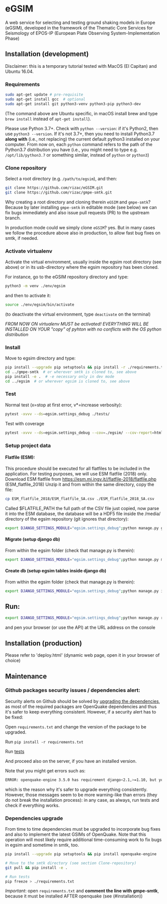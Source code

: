 # eGSIM
A web service for selecting and testing  ground shaking models in Europe (eGSIM), developed
in the framework of the  Thematic Core Services for Seismology of EPOS-IP
(European Plate Observing  System-Implementation Phase)


## Installation (development)

Disclaimer: this is a temporary tutorial tested with MacOS (El Capitan) and Ubuntu 16.04. 


### Requirements

```bash
sudo apt-get update # pre-requisite
sudo apt-get install gcc  # optional
sudo apt-get install git python3-venv python3-pip python3-dev
```

(The command above are Ubuntu specific, in macOS install brew and type
`brew install` instead of `apt-get install`).


Please use Python 3.7+. Check with ```python --version```:
if it's Python2, then use ```python3 --version```.
If it's not 3.7+, then you need to install Python3.7 **along with**
(i.e., not replacing) the current default python3 installed on your computer.
From now on, each `python` command refers to the path of the Python3.7 distribution you have
(i.e., you might need to type e.g. `/opt/lib/python3.7` or something similar,
instead of `python` or `python3`)


### Clone repository

Select a root directory (e.g. `/path/to/egsim`), and then:


```bash
git clone https://github.com/rizac/eGSIM.git
git clone https://github.com/rizac/gmpe-smtk.git
```

Why creating a root directory and cloning therein `eGSIM` and `gmpe-smtk`?
Because by later installing `gmpe-smtk` in editable mode (see below)
we can fix bugs immediately and also issue pull requests (PR) to the upstream branch.

In production mode could we simply clone `eGSIM`? yes. But in many cases
we follow the procedure above also in production, to allow fast bug fixes on smtk,
if needed.


### Activate virtualenv

Activate the virtual environment, usually inside the egsim root directory (see above)
or in its usb-directory where the egsim repository has been cloned.

For instance, go to the eGSIM repository directory and type:

```bash
python3 -m venv ./env/egsim
```

and then to activate it:

```bash
source ./env/egsim/bin/activate
```

(to deactivate the virtual environment, type `deactivate` on the terminal)

*FROM NOW ON virtualenv MUST be activated! EVERYTHING WILL BE INSTALLED ON YOUR
"copy" of pyhton with no conflicts with the OS python distribution*


### Install

Move to egsim directory and type:

```bash
pip install --upgrade pip setuptools && pip install -r ./requirements.txt
cd ../gmpe-smtk  # or wherever smtk is cloned to, see above
pip install -e .  # -e necessary only in dev mode
cd ../egsim  # or wherever egsim is cloned to, see above
```


### Test

Normal test (x=stop at first error, v*=increase verbosity):
```bash
pytest -xvvv --ds=egsim.settings_debug ./tests/
```

Test with coverage
```bash
pytest -xvvv --ds=egsim.settings_debug --cov=./egsim/ --cov-report=html ./tests/
```

### Setup project data


#### Flatfile (ESM):
This procedure should be executed for all flatfiles to be included in the application.
For testing purposes, we will use ESM flatfile (2018) only.
Download ESM flatfile from https://esm.mi.ingv.it//flatfile-2018/flatfile.php (ESM_flatfile_2018)
Unzip it and from within the same directory, copy the file:
```bash
cp ESM_flatfile_2018/ESM_flatfile_SA.csv ./ESM_flatfile_2018_SA.csv
```
Called $FLATFILE_PATH the full path of the CSV file just copied,
now parse it into the ESM database, the database will be a HDF5 file
inside the /media/ directory of the egsim repository (git ignores that directory):
```bash
export DJANGO_SETTINGS_MODULE="egsim.settings_debug";python manage.py gmdb_esm $FLATFILE_PATH
```


#### Migrate (setup django db)
From within the egsim folder (check that manage.py is therein):
```bash
export DJANGO_SETTINGS_MODULE="egsim.settings_debug";python manage.py migrate
```


#### Create db  (setup egsim tables inside django db)
From within the egsim folder (check that manage.py is therein):
```bash
export DJANGO_SETTINGS_MODULE="egsim.settings_debug";python manage.py initdb
```


## Run:
```bash
export DJANGO_SETTINGS_MODULE="egsim.settings_debug";python manage.py runserver
```
and pen your browser (or use the API) at the URL address on the console 


## Installation (production)

Please refer to 'deploy.html' (dynamic web page, open it in your browser of choice)


## Maintenance


### Github packages security issues / dependencies alert:

Security alerts on Github should be solved by [upgrading the dependencies](#dependencies-upgrade), as
most of the required packages are OpenQuake dependencies and thus it's safer to keep everything consistent.
However, if a security alert has to be fixed:

Open `requirements.txt` and change the version of the package to be upgraded.

Run `pip install -r requirements.txt`

Run [tests](#test)

And proceed also on the server, if you have an installed version.

Note that you might get errors such as:

```bash
ERROR: openquake-engine 3.5.0 has requirement django<2.1,>=1.10, but you'll have django 2.2.10 which is incompatible.
```

which is the reason why it's safer to upgrade everything consistently.
However, those messages seem to be more warning-like than errors
(they do not break the installation process):
in any case, as always, run tests and check if everything works.


### Dependencies upgrade

From time to time dependencies must be upgraded to incorporate bug fixes and
also to implement the latest GSIMs of OpenQuake.
Note that this operation will most likely require additional time-consuming work
to fix bugs in egsim and sometime in smtk, too.

```bash
pip install --upgrade pip setuptools && pip install openquake-engine

# Move to the smtk directory (see section Clone-repository)
git pull && pip install -e .

# Run tests
pip freeze > ./requirements.txt
```

*Important*: open `requirements.txt` and **comment the line with gmpe-smtk**,
because it must be installed AFTER openquake (see (#installation))
